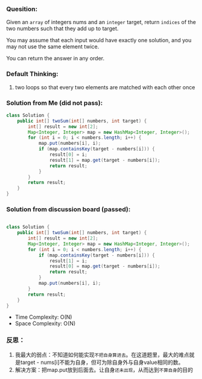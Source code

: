 ### Quesition:
Given an `array` of integers nums and an `integer` target, return `indices` of the two numbers such that they add up to target.

You may assume that each input would have exactly one solution, and you may not use the same element twice.

You can return the answer in any order.

### Default Thinking:
1. two loops so that every two elements are matched with each other once



### Solution from Me (did not pass):
```Java
class Solution {
    public int[] twoSum(int[] numbers, int target) {
        int[] result = new int[2];
        Map<Integer, Integer> map = new HashMap<Integer, Integer>();
        for (int i = 0; i < numbers.length; i++) {
            map.put(numbers[i], i);
            if (map.containsKey(target - numbers[i])) {
                result[0] = i;
                result[1] = map.get(target - numbers[i]);
                return result;
            } 
        }
        return result;
    }
}
```

### Solution from discussion board (passed):
```Java

class Solution {
    public int[] twoSum(int[] numbers, int target) {
        int[] result = new int[2];
        Map<Integer, Integer> map = new HashMap<Integer, Integer>();
        for (int i = 0; i < numbers.length; i++) {
            if (map.containsKey(target - numbers[i])) {
                result[1] = i;
                result[0] = map.get(target - numbers[i]);
                return result;
            }
            map.put(numbers[i], i);
        }
        return result;
    }
}
```
* Time Complexity: O(N)
* Space Complexity: O(N)

### 反思：
1. 我最大的弱点：不知道如何能实现`不把自身算进去`。在这道题里，最大的难点就是target - nums[i]不能为自身，但可为除自身外与自身value相同的数。
2. 解决方案：把map.put放到后面去。让自身`还未出现`，从而达到`不算自身`的目的
